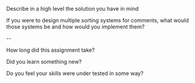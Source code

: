Describe in a high level the solution you have in mind
>

If you were to design multiple sorting systems for comments, what would those systems be and how would you implement them?
>

--

How long did this assignment take?
>

Did you learn something new?
> 

Do you feel your skills were under tested in some way?
>